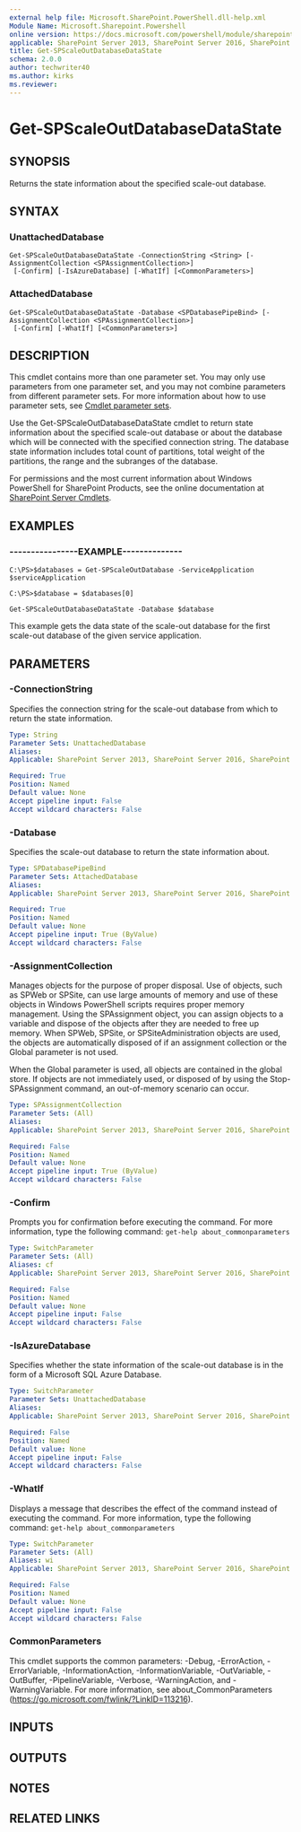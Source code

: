 ```yaml
---
external help file: Microsoft.SharePoint.PowerShell.dll-help.xml
Module Name: Microsoft.Sharepoint.Powershell
online version: https://docs.microsoft.com/powershell/module/sharepoint-server/get-spscaleoutdatabasedatastate
applicable: SharePoint Server 2013, SharePoint Server 2016, SharePoint Server 2019
title: Get-SPScaleOutDatabaseDataState
schema: 2.0.0
author: techwriter40
ms.author: kirks
ms.reviewer:
---
```


# Get-SPScaleOutDatabaseDataState

## SYNOPSIS

Returns the state information about the specified scale-out database.



## SYNTAX

### UnattachedDatabase
```
Get-SPScaleOutDatabaseDataState -ConnectionString <String> [-AssignmentCollection <SPAssignmentCollection>]
 [-Confirm] [-IsAzureDatabase] [-WhatIf] [<CommonParameters>]
```

### AttachedDatabase
```
Get-SPScaleOutDatabaseDataState -Database <SPDatabasePipeBind> [-AssignmentCollection <SPAssignmentCollection>]
 [-Confirm] [-WhatIf] [<CommonParameters>]
```

## DESCRIPTION
This cmdlet contains more than one parameter set.
You may only use parameters from one parameter set, and you may not combine parameters from different parameter sets.
For more information about how to use parameter sets, see [Cmdlet parameter sets](https://docs.microsoft.com/powershell/scripting/developer/cmdlet/cmdlet-parameter-sets).

Use the Get-SPScaleOutDatabaseDataState cmdlet to return state information about the specified scale-out database or about the database which will be connected with the specified connection string.
The database state information includes total count of partitions, total weight of the partitions, the range and the subranges of the database.

For permissions and the most current information about Windows PowerShell for SharePoint Products, see the online documentation at [SharePoint Server Cmdlets](https://docs.microsoft.com/powershell/sharepoint/sharepoint-server/sharepoint-server-cmdlets).

## EXAMPLES

### ----------------EXAMPLE-------------- 
```
C:\PS>$databases = Get-SPScaleOutDatabase -ServiceApplication $serviceApplication

C:\PS>$database = $databases[0]

Get-SPScaleOutDatabaseDataState -Database $database
```

This example gets the data state of the scale-out database for the first scale-out database of the given service application.

## PARAMETERS

### -ConnectionString
Specifies the connection string for the scale-out database from which to return the state information.

```yaml
Type: String
Parameter Sets: UnattachedDatabase
Aliases: 
Applicable: SharePoint Server 2013, SharePoint Server 2016, SharePoint Server 2019

Required: True
Position: Named
Default value: None
Accept pipeline input: False
Accept wildcard characters: False
```

### -Database
Specifies the scale-out database to return the state information about.

```yaml
Type: SPDatabasePipeBind
Parameter Sets: AttachedDatabase
Aliases: 
Applicable: SharePoint Server 2013, SharePoint Server 2016, SharePoint Server 2019

Required: True
Position: Named
Default value: None
Accept pipeline input: True (ByValue)
Accept wildcard characters: False
```

### -AssignmentCollection
Manages objects for the purpose of proper disposal.
Use of objects, such as SPWeb or SPSite, can use large amounts of memory and use of these objects in Windows PowerShell scripts requires proper memory management.
Using the SPAssignment object, you can assign objects to a variable and dispose of the objects after they are needed to free up memory.
When SPWeb, SPSite, or SPSiteAdministration objects are used, the objects are automatically disposed of if an assignment collection or the Global parameter is not used.

When the Global parameter is used, all objects are contained in the global store.
If objects are not immediately used, or disposed of by using the Stop-SPAssignment command, an out-of-memory scenario can occur.

```yaml
Type: SPAssignmentCollection
Parameter Sets: (All)
Aliases: 
Applicable: SharePoint Server 2013, SharePoint Server 2016, SharePoint Server 2019

Required: False
Position: Named
Default value: None
Accept pipeline input: True (ByValue)
Accept wildcard characters: False
```

### -Confirm
Prompts you for confirmation before executing the command.
For more information, type the following command: `get-help about_commonparameters`

```yaml
Type: SwitchParameter
Parameter Sets: (All)
Aliases: cf
Applicable: SharePoint Server 2013, SharePoint Server 2016, SharePoint Server 2019

Required: False
Position: Named
Default value: None
Accept pipeline input: False
Accept wildcard characters: False
```

### -IsAzureDatabase
Specifies whether the state information of the scale-out database is in the form of a Microsoft SQL Azure Database.

```yaml
Type: SwitchParameter
Parameter Sets: UnattachedDatabase
Aliases: 
Applicable: SharePoint Server 2013, SharePoint Server 2016, SharePoint Server 2019

Required: False
Position: Named
Default value: None
Accept pipeline input: False
Accept wildcard characters: False
```

### -WhatIf
Displays a message that describes the effect of the command instead of executing the command.
For more information, type the following command: `get-help about_commonparameters`

```yaml
Type: SwitchParameter
Parameter Sets: (All)
Aliases: wi
Applicable: SharePoint Server 2013, SharePoint Server 2016, SharePoint Server 2019

Required: False
Position: Named
Default value: None
Accept pipeline input: False
Accept wildcard characters: False
```

### CommonParameters
This cmdlet supports the common parameters: -Debug, -ErrorAction, -ErrorVariable, -InformationAction, -InformationVariable, -OutVariable, -OutBuffer, -PipelineVariable, -Verbose, -WarningAction, and -WarningVariable. For more information, see about_CommonParameters (https://go.microsoft.com/fwlink/?LinkID=113216).

## INPUTS

## OUTPUTS

## NOTES

## RELATED LINKS

